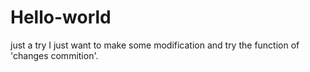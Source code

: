 # Hello-world
just a try
I just want to make some modification and try the function of 'changes commition'.
